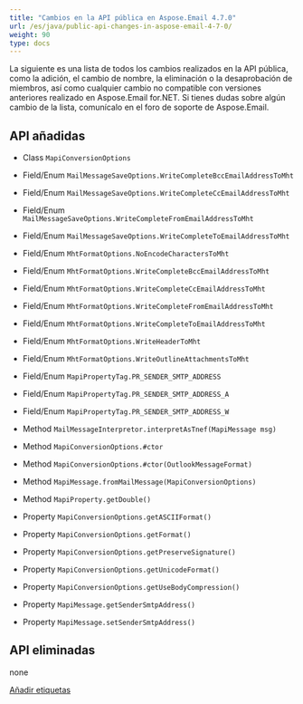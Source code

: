 ```yaml
---
title: "Cambios en la API pública en Aspose.Email 4.7.0"
url: /es/java/public-api-changes-in-aspose-email-4-7-0/
weight: 90
type: docs
---
```


La siguiente es una lista de todos los cambios realizados en la API pública, como la adición, el cambio de nombre, la eliminación o la desaprobación de miembros, así como cualquier cambio no compatible con versiones anteriores realizado en Aspose.Email for.NET. Si tienes dudas sobre algún cambio de la lista, comunícalo en el foro de soporte de Aspose.Email.
## **API añadidas**
- Class `MapiConversionOptions`

- Field/Enum `MailMessageSaveOptions.WriteCompleteBccEmailAddressToMht`
- Field/Enum `MailMessageSaveOptions.WriteCompleteCcEmailAddressToMht`
- Field/Enum `MailMessageSaveOptions.WriteCompleteFromEmailAddressToMht`
- Field/Enum `MailMessageSaveOptions.WriteCompleteToEmailAddressToMht`
- Field/Enum `MhtFormatOptions.NoEncodeCharactersToMht`
- Field/Enum `MhtFormatOptions.WriteCompleteBccEmailAddressToMht`
- Field/Enum `MhtFormatOptions.WriteCompleteCcEmailAddressToMht`
- Field/Enum `MhtFormatOptions.WriteCompleteFromEmailAddressToMht`
- Field/Enum `MhtFormatOptions.WriteCompleteToEmailAddressToMht`
- Field/Enum `MhtFormatOptions.WriteHeaderToMht`
- Field/Enum `MhtFormatOptions.WriteOutlineAttachmentsToMht`
- Field/Enum `MapiPropertyTag.PR_SENDER_SMTP_ADDRESS`
- Field/Enum `MapiPropertyTag.PR_SENDER_SMTP_ADDRESS_A`
- Field/Enum `MapiPropertyTag.PR_SENDER_SMTP_ADDRESS_W`

- Method `MailMessageInterpretor.interpretAsTnef(MapiMessage msg)`
- Method `MapiConversionOptions.#ctor`
- Method `MapiConversionOptions.#ctor(OutlookMessageFormat)`
- Method `MapiMessage.fromMailMessage(MapiConversionOptions)`
- Method `MapiProperty.getDouble()`

- Property `MapiConversionOptions.getASCIIFormat()`
- Property `MapiConversionOptions.getFormat()`
- Property `MapiConversionOptions.getPreserveSignature()`
- Property `MapiConversionOptions.getUnicodeFormat()`
- Property `MapiConversionOptions.getUseBodyCompression()`
- Property `MapiMessage.getSenderSmtpAddress()`
- Property `MapiMessage.setSenderSmtpAddress()`
## **API eliminadas**
none

[Añadir etiquetas](http://support.aspose.dynabic.com/wiki/display/relnotes/Aspose.Email+for+Java+4.7.0+-+October+2014?showComments=true&showCommentArea=true)

